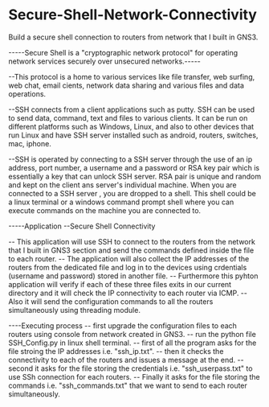 # Secure-Shell-Network-Connectivity
Build a secure shell connection to routers from network that I built in GNS3.


-----Secure Shell is a "cryptographic network protocol" for operating network services securely over unsecured networks.-----

--This protocol is a home to various services like file transfer, web surfing, web chat, email cients, network data sharing  and various files and data operations. 

--SSH connects from a client applications such as putty. SSH can be used to send data, command, text and files to various clients. It can be run on different platforms such as Windows, Linux, and also to other devices that run Linux and have SSH server installed such as android, routers, switches, mac, iphone. 

--SSH is operated by connecting to a SSH server through the use of an ip address, port number, a username and a password or RSA key pair which is essentially a key that can unlock SSH server. RSA pair is unique and random and kept on the client ans server's individual machine. When you are connected to a SSH server , you are dropped to a shell. This shell could be a linux terminal or a windows command prompt shell where you can execute commands on the machine you are connected to.

-----Application --Secure Shell Connectivity

-- This application will use SSH to connect to the routers from the network that I built in GNS3 section and send the commands defined inside the file to each router.
-- The application will also collect the IP addresses of the routers from the dedicated file and log in to the devices using crdentials (username and password) stored in another file.
-- Furthermore this pyhton application will verify if each of these three files exits in our current directory and it will check the IP connectivity to each router via ICMP.
-- Also it will send the configuration commands to all the routers simultaneously using threading module.



----Executing process
-- first upgrade the configuration files to each routers using console from network created in GNS3.
-- run the python file SSH_Config.py in linux shell terminal.
-- first of all the program asks for the file stroing the IP addresses i.e. "ssh_ip.txt".
-- then it checks the connectivity to each of the routers and issues a message at the end.
-- second it asks for the file storing the credentials i.e. "ssh_userpass.txt" to use SSh connection for each routers.
-- Finally it asks for the file storing the commands i.e. "ssh_commands.txt" that we want to send to each router simultaneously.








